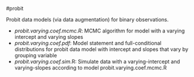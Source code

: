 #probit

Probit data models (via data augmentation) for binary observations. 

- *probit.varying.coef.mcmc.R*: MCMC algorithm for model with a varying intercept and varying slopes
- *probit.varying.coef.pdf*: Model statement and full-conditional distributions for probit data model with intercept and slopes that vary by grouping variable 
- *probit.varying.coef.sim*.R: Simulate data with a varying-intercept and varying-slopes according to model probit.varying.coef.mcmc.R




